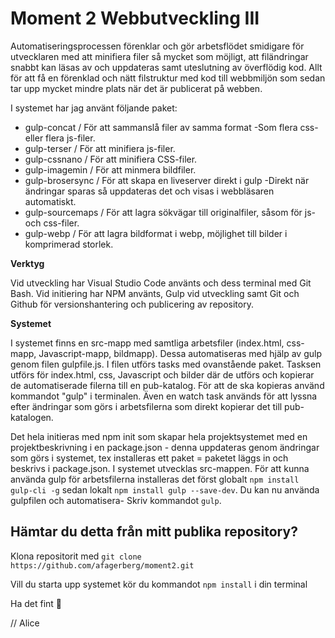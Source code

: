 # Moment 2 Webbutveckling III

Automatiseringsprocessen förenklar och gör arbetsflödet smidigare för utvecklaren med att minifiera filer så mycket som möjligt, att filändringar snabbt kan läsas av och uppdateras samt uteslutning av överflödig kod. Allt för att få en förenklad och nätt filstruktur med kod till webbmiljön som sedan tar upp mycket mindre plats när det är publicerat på webben.


I systemet har jag använt följande paket:

* gulp-concat / För att sammanslå filer av samma format -Som flera css- eller flera js-filer.
* gulp-terser / För att minifiera js-filer.
* gulp-cssnano / För att minifiera CSS-filer.
* gulp-imagemin / För att minmera bildfiler.
* gulp-brosersync / För att skapa en liveserver direkt i gulp -Direkt när ändringar sparas så uppdateras det och visas i webbläsaren automatiskt.
* gulp-sourcemaps / För att lagra sökvägar till originalfiler, såsom för js- och css-filer.
* gulp-webp / För att lagra bildformat i webp, möjlighet till bilder i komprimerad storlek.

**Verktyg**

Vid utveckling har Visual Studio Code använts och dess terminal med Git Bash. Vid initiering har NPM använts, Gulp vid utveckling samt Git och Github för versionshantering och publicering av repository. 

**Systemet**

I systemet finns en src-mapp med samtliga arbetsfiler (index.html, css-mapp, Javascript-mapp, bildmapp). Dessa automatiseras med hjälp av gulp genom filen gulpfile.js. I filen utförs tasks med ovanstående paket. Tasksen utförs för index.html, css, Javascript och bilder där de utförs och kopierar de automatiserade filerna till en pub-katalog. För att de ska kopieras använd kommandot "gulp" i terminalen. Även en watch task används för att lyssna efter ändringar som görs i arbetsfilerna som direkt kopierar det till pub-katalogen. 

Det hela initieras med npm init som skapar hela projektsystemet med en projektbeskrivning i en package.json - denna uppdateras genom ändringar som görs i systemet, tex installeras ett paket = paketet läggs in och beskrivs i package.json. I systemet utvecklas src-mappen. För att kunna använda gulp för arbetsfilerna installeras det först globalt `npm install gulp-cli -g` sedan lokalt `npm install gulp --save-dev`. Du kan nu använda gulpfilen och automatisera- Skriv kommandot `gulp`. 

## Hämtar du detta från mitt publika repository?

Klona repositorit med 
`git clone https://github.com/afagerberg/moment2.git`

Vill du starta upp systemet kör du kommandot `npm install` i din terminal 


Ha det fint :cup_with_straw:

// Alice
